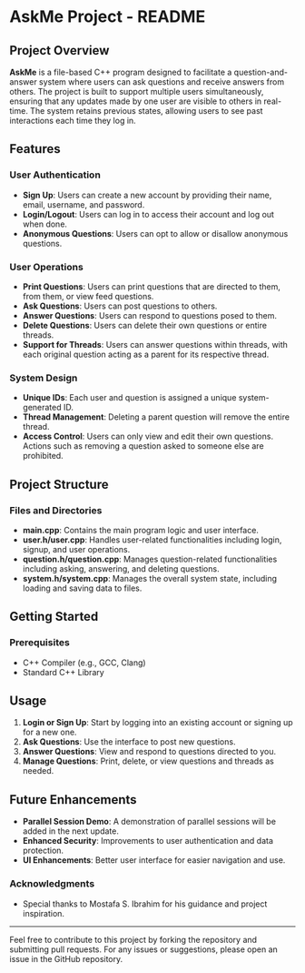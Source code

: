 # AskMe Project - README

## Project Overview

**AskMe** is a file-based C++ program designed to facilitate a question-and-answer system where users can ask questions and receive answers from others. The project is built to support multiple users simultaneously, ensuring that any updates made by one user are visible to others in real-time. The system retains previous states, allowing users to see past interactions each time they log in.

## Features

### User Authentication
- **Sign Up**: Users can create a new account by providing their name, email, username, and password.
- **Login/Logout**: Users can log in to access their account and log out when done.
- **Anonymous Questions**: Users can opt to allow or disallow anonymous questions.

### User Operations
- **Print Questions**: Users can print questions that are directed to them, from them, or view feed questions.
- **Ask Questions**: Users can post questions to others.
- **Answer Questions**: Users can respond to questions posed to them.
- **Delete Questions**: Users can delete their own questions or entire threads.
- **Support for Threads**: Users can answer questions within threads, with each original question acting as a parent for its respective thread.

### System Design
- **Unique IDs**: Each user and question is assigned a unique system-generated ID.
- **Thread Management**: Deleting a parent question will remove the entire thread.
- **Access Control**: Users can only view and edit their own questions. Actions such as removing a question asked to someone else are prohibited.

## Project Structure

### Files and Directories
- **main.cpp**: Contains the main program logic and user interface.
- **user.h/user.cpp**: Handles user-related functionalities including login, signup, and user operations.
- **question.h/question.cpp**: Manages question-related functionalities including asking, answering, and deleting questions.
- **system.h/system.cpp**: Manages the overall system state, including loading and saving data to files.

## Getting Started

### Prerequisites
- C++ Compiler (e.g., GCC, Clang)
- Standard C++ Library

## Usage

1. **Login or Sign Up**: Start by logging into an existing account or signing up for a new one.
2. **Ask Questions**: Use the interface to post new questions.
3. **Answer Questions**: View and respond to questions directed to you.
4. **Manage Questions**: Print, delete, or view questions and threads as needed.

## Future Enhancements

- **Parallel Session Demo**: A demonstration of parallel sessions will be added in the next update.
- **Enhanced Security**: Improvements to user authentication and data protection.
- **UI Enhancements**: Better user interface for easier navigation and use.

### Acknowledgments
- Special thanks to Mostafa S. Ibrahim for his guidance and project inspiration.
---

Feel free to contribute to this project by forking the repository and submitting pull requests. For any issues or suggestions, please open an issue in the GitHub repository.
